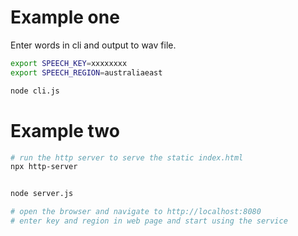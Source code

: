 # Example one

Enter words in cli and output to wav file.

```sh
export SPEECH_KEY=xxxxxxxx
export SPEECH_REGION=australiaeast

node cli.js
```

# Example two

```sh
# run the http server to serve the static index.html
npx http-server


node server.js

# open the browser and navigate to http://localhost:8080
# enter key and region in web page and start using the service

```
